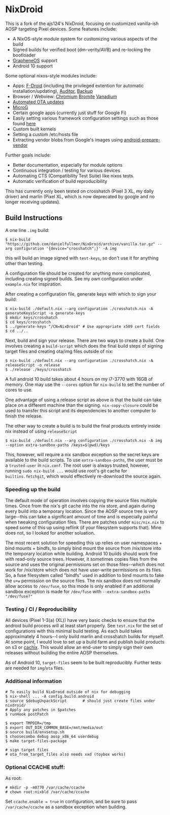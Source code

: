 # NixDroid

This is a fork of the ajs124's NixDroid, focusing on customized vanilla-ish AOSP targeting Pixel devices.
Some features include:
 - A NixOS-style module system for customizing various aspects of the build
 - Signed builds for verified boot (dm-verity/AVB) and re-locking the bootloader
 - [GrapheneOS](https://grapheneos.org/) support
 - Android 10 support
 
Some optional nixos-style modules include:
 - Apps: [F-Droid](https://f-droid.org/) (including the privileged extention for automatic installation/updating), [Auditor](https://attestation.app/about), [Backup](https://github.com/stevesoltys/backup)
 - Browser / Webview: [Chromium](https://www.chromium.org/Home) [Bromite](https://www.bromite.org/) [Vanadium](https://github.com/GrapheneOS/Vanadium)
 - [Automated OTA updates](https://github.com/GrapheneOS/platform_packages_apps_Updater)
 - [MicroG](https://microg.org/)
 - Certain google apps (currently just stuff for Google Fi)
 - Easily setting various framework configuration settings such as those found [here](https://android.googlesource.com/platform/frameworks/base/+/master/core/res/res/values/config.xml)
 - Custom built kernels
 - Setting a custom /etc/hosts file
 - Extracting vendor blobs from Google's images using [android-prepare-vendor](https://github.com/anestisb/android-prepare-vendor)

Further goals include:
 - Better documentation, especially for module options
 - Continuous integration / testing for various devices
 - Automating CTS (Compatibility Test Suite) like nixos tests.
 - Automatic verification of build reproducibility
 
This has currently only been tested on crosshatch (Pixel 3 XL, my daily driver) and marlin (Pixel XL, which is now deprecated by google and no longer receiving updates).

## Build Instructions
A one line `.img` build:
```console
$ nix-build "https://github.com/danielfullmer/NixDroid/archive/vanilla.tar.gz" --arg configuration '{device="crosshatch";}' -A img
```
this will build an image signed with `test-keys`, so don't use it for anything other than testing.

A configuration file should be created for anything more complicated, including creating signed builds.
See my own configuration under `example.nix` for inspiration.

After creating a configuration file, generate keys with which to sign your build:

```console
$ nix-build ./default.nix --arg configuration ./crosshatch.nix -A generateKeysScript -o generate-keys
$ mkdir keys/crosshatch
$ cd keys/crosshatch
$ ../generate-keys "/CN=NixDroid" # Use appropriate x509 cert fields
$ cd ../..
```

Next, build and sign your release.
There are two ways to create a build.
One involves creating a `build-script` which does the final build steps of signing target files and creating ota/img files outside of nix:
```console
$ nix-build ./default.nix --arg configuration ./crosshatch.nix -A releaseScript -o release
$ ./release ./keys/crosshatch
```
A full android 10 build takes about 4 hours on my i7-3770 with 16GB of memory.
One may use the `--cores` option for `nix-build` to set the number of cores to use.

One advantage of using a release script as above is that the build can take place on a different machine than the signing.
`nix-copy-closure` could be used to transfer this script and its dependencies to another computer to finish the release.

The other way to create a build is to build the final products entirely inside nix instead of using `releaseScript`
```console
$ nix-build ./default.nix --arg configuration ./crosshatch.nix -A img --option extra-sandbox-paths /keys=$(pwd)/keys
```
This, however, will require a nix sandbox exception so the secret keys are available to the build scripts.
To use `extra-sandbox-paths`, the user must be a `trusted-user` in `nix.conf`.
The root user is always trusted, however, running `sudo nix-build ...` would use root's git cache for `builtins.fetchgit`, which would effectively re-download the source again.

### Speeding up the build
The default mode of operation involves copying the source files multiple times.
Once from the nix's git cache into the nix store, and again during every build into a temporary location.
Since the AOSP source tree is very large--this can take a significant amount of time and is especially painful when tweaking configuration files.
There are patches under `misc/nix.nix` to speed some of this up using reflink (if your filesystem supports that).
Mine does not, so I looked for another soluation.

The most recent solution for speeding this up relies on user namespaces + bind mounts + bindfs, to simply bind mount the source from /nix/store into the temporary location while building.
Android 10 builds should work fine with read-only source trees.
However, it sometimes copies files from the source and uses the original permissions set on those files--which does not work for /nix/store which does not have user-write permissions on its files.
So, a fuse filesystem called "bindfs" used in addition to bind mounts to fake the `u+w` permission on the source files.
The nix sandbox does not normally allow access to `/dev/fuse`, so this mode is only enabled if an additional sandbox exception is made for `/dev/fuse` with `--extra-sandbox-paths "/dev/fuse?"`

### Testing / CI / Reproducibility

All devices (Pixel 1-3(a) (XL)) have very basic checks to ensure that the android build process will at least start properly.
See `test.nix` for the set of configurations with this minimal build testing.
As each build takes approximately 4 hours--I only build marlin and crosshatch builds for myself.
At some point, I would love to set up a build farm and publish build products on s3 or [cachix](https://cachix.org).
This would allow an end-user to simply sign their own releases without building the entire AOSP themselves.

As of Android 10, `target-files` seem to be built reproducibly.
Further tests are needed for `img`/`ota` files.

### Additional information

```console
# To easily build NixDroid outside of nix for debugging
$ nix-shell ... -A config.build.android
$ source $debugUnpackScript       # should just create files under nixdroid/
# Apply any patches in $patches
$ runHook postPatch

$ export TMPDIR=/tmp
$ export OUT_DIR_COMMON_BASE=/mnt/media/out
$ source build/envsetup.sh
$ choosecombo debug aosp_x86_64 userdebug
$ make target-files-package

# sign target files
# ota_from_target_files also needs xxd (toybox works)
```

### Optional CCACHE stuff:
As root:
```console
# mkdir -p -m0770 /var/cache/ccache
# chown root:nixbld /var/cache/ccache
```
Set `ccache.enable = true` in configuration, and be sure to pass `/var/cache/ccache` as a sandbox exception when building.
